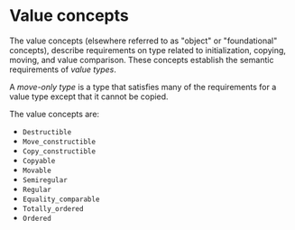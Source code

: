 
# Value concepts

The value concepts (elsewhere referred to as "object" or "foundational"
concepts), describe requirements on type related to initialization,
copying, moving, and value comparison. These concepts establish the
semantic requirements of *value types*.

A *move-only type* is a type that satisfies many of the requirements
for a value type except that it cannot be copied. 

The value concepts are:

- `Destructible`
- `Move_constructible`
- `Copy_constructible`
- `Copyable`
- `Movable`
- `Semiregular`
- `Regular`
- `Equality_comparable`
- `Totally_ordered`
- `Ordered`
